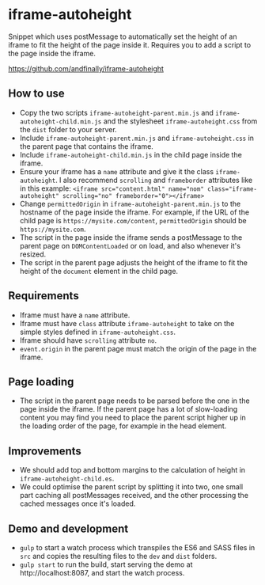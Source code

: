 # iframe-autoheight

Snippet which uses postMessage to automatically set the height of an iframe to fit the height of the page inside it. Requires you to add a script to the page inside the iframe.

https://github.com/andfinally/iframe-autoheight

## How to use

* Copy the two scripts `iframe-autoheight-parent.min.js` and `iframe-autoheight-child.min.js` and the stylesheet `iframe-autoheight.css` from the `dist` folder to your server.
* Include `iframe-autoheight-parent.min.js` and `iframe-autoheight.css` in the parent page that contains the iframe.
* Include `iframe-autoheight-child.min.js` in the child page inside the iframe.
* Ensure your iframe has a `name` attribute and give it the class `iframe-autoheight`. I also recommend `scrolling` and `frameborder` attributes like in this example:
    `<iframe src="content.html" name="nom" class="iframe-autoheight" scrolling="no" frameborder="0"></iframe>`
* Change `permittedOrigin` in `iframe-autoheight-parent.min.js` to the hostname of the page inside the iframe. For example, if the URL of the child page is `https://mysite.com/content`, `permittedOrigin` should be `https://mysite.com`.
* The script in the page inside the iframe sends a postMessage to the parent page on `DOMContentLoaded` or on load, and also whenever it's resized.
* The script in the parent page adjusts the height of the iframe to fit the height of the `document` element in the child page.

## Requirements

* Iframe must have a `name` attribute.
* Iframe must have `class` attribute `iframe-autoheight` to take on the simple styles defined in `iframe-autoheight.css`.
* Iframe should have `scrolling` attribute `no`.
* `event.origin` in the parent page must match the origin of the page in the iframe.

## Page loading

* The script in the parent page needs to be parsed before the one in the page inside the iframe. If the parent page has a lot of slow-loading content you may find you need to place the parent script higher up in the loading order of the page, for example in the head element.

## Improvements

* We should add top and bottom margins to the calculation of height in `iframe-autoheight-child.es`.
* We could optimise the parent script by splitting it into two, one small part caching all postMessages received, and the other processing the cached messages once it's loaded.

## Demo and development

* `gulp` to start a watch process which transpiles the ES6 and SASS files in `src` and copies the resulting files to the `dev` and `dist` folders.
* `gulp start` to run the build, start serving the demo at http://localhost:8087, and start the watch process.
